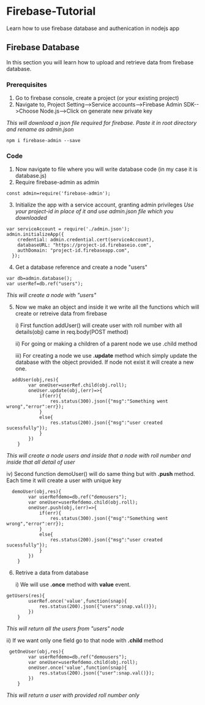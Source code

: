 # Firebase-Tutorial
Learn how to use firebase database and authenication in nodejs app

## Firebase Database
In this section you will learn how to upload and retrieve data from firebase database.
### Prerequisites
1. Go to firebase console, create a project (or your existing project)
2. Navigate to, Project Setting-->Service accounts-->Firebase Admin SDK-->Choose Node.js-->Click on generate new private key

*This will download a json file required for firebase. Paste it in root directory and rename as admin.json* 

```
npm i firebase-admin --save
```
### Code
1. Now navigate to file where you will write database code (in my case it is database.js)
2. Require firebase-admin as admin
```
const admin=require('firebase-admin');
```
3. Initialize the app with a service account, granting admin privileges
*Use your project-id in place of it and use admin.json file which you downloaded*
```
var serviceAccount = require('./admin.json'); 
admin.initializeApp({
    credential: admin.credential.cert(serviceAccount),
    databaseURL: "https://project-id.firebaseio.com",
    authDomain: "project-id.firebaseapp.com",
  });
```
4. Get a database reference and create a node "users"
```
var db=admin.database();
var userRef=db.ref("users");
```
*This will create a node with "users"*

5. Now we make an object and inside it we write all the functions which will create or retreive data from firebase

    i) First function addUser() will create user with roll number with all details(obj) came in req.body(POST method)

    ii) For going or making a children of a parent node we use .child method

    iii) For creating a node we use **.update** method which simply update the database with the object provided. If node not exist it will create a new one.
```
  addUser(obj,res){
        var oneUser=userRef.child(obj.roll);
        oneUser.update(obj,(err)=>{
            if(err){
                res.status(300).json({"msg":"Something went wrong","error":err});
            }
            else{
                res.status(200).json({"msg":"user created sucessfully"});
            }
        })
    }
```
*This will create a node users and inside that a node with roll number and inside that all detail of user*

iv) Second function demoUser() will do same thing but with **.push** method. Each time it will create a user with unique key
```
  demoUser(obj,res){
        var userRefdemo=db.ref("demousers");
        var oneUser=userRefdemo.child(obj.roll);
        oneUser.push(obj,(err)=>{
            if(err){
                res.status(300).json({"msg":"Something went wrong","error":err});
            }
            else{
                res.status(200).json({"msg":"user created sucessfully"});
            }
        })
    }
```

6. Retrive a data from database

    i) We will use **.once** method with **value** event.
```
getUsers(res){
        userRef.once('value',function(snap){
            res.status(200).json({"users":snap.val()});
        })
    }
```
*This will return all the users from "users" node*

ii) If we want only one field go to that node with **.child** method


```
 getOneUser(obj,res){
        var userRefdemo=db.ref("demousers");
        var oneUser=userRefdemo.child(obj.roll);
        oneUser.once('value',function(snap){
            res.status(200).json({"user":snap.val()});
        })
    }
```
*This will return a user with provided roll number only*
